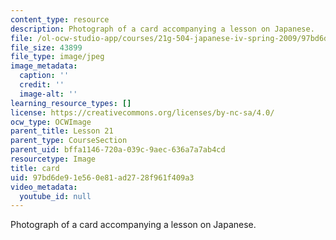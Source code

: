 ```yaml
---
content_type: resource
description: Photograph of a card accompanying a lesson on Japanese.
file: /ol-ocw-studio-app/courses/21g-504-japanese-iv-spring-2009/97bd6de91e560e81ad2728f961f409a3_card.jpg
file_size: 43899
file_type: image/jpeg
image_metadata:
  caption: ''
  credit: ''
  image-alt: ''
learning_resource_types: []
license: https://creativecommons.org/licenses/by-nc-sa/4.0/
ocw_type: OCWImage
parent_title: Lesson 21
parent_type: CourseSection
parent_uid: bffa1146-720a-039c-9aec-636a7a7ab4cd
resourcetype: Image
title: card
uid: 97bd6de9-1e56-0e81-ad27-28f961f409a3
video_metadata:
  youtube_id: null
---
```

Photograph of a card accompanying a lesson on Japanese.